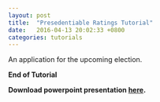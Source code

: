 ```yaml
---
layout: post
title:  "Presedentiable Ratings Tutorial"
date:   2016-04-13 20:02:33 +0800
categories: tutorials
---
```

An application for the upcoming election.

**End of Tutorial**

**Download powerpoint presentation [here][presentation].**

[presentation]: https://github.com/kevindomm/Auto-Scaling/blob/master/autoscaling/Auto-Scaling.pptx?raw=true